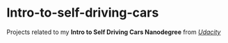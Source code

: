 # Intro-to-self-driving-cars


Projects related to my **Intro to Self Driving Cars Nanodegree** from [*Udacity*](https://www.udacity.com/)
